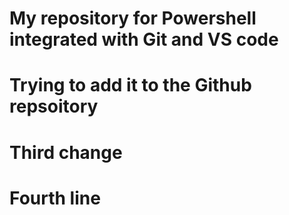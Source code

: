# My repository for Powershell integrated with Git and VS code 
# Trying to add it to the Github repsoitory 
# Third change 
# Fourth line 